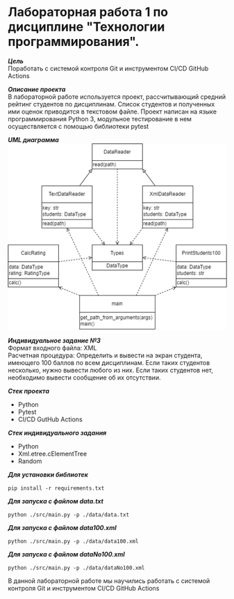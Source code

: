 # Лабораторная работа 1 по дисциплине "Технологии программирования".

___Цель___  
Поработать с системой контроля Git и инструментом CI/CD GitHub Actions

___Описание проекта___  
В лабораторной работе используется проект, рассчитывающий средний рейтинг студентов по дисциплинам. Список студентов и полученных ими оценок приводится в текстовом файле. Проект написан на языке программирования Python 3, модульное тестирование в нем осуществляется с помощью библиотеки pytest

___UML диаграмма___  
<img src="https://github.com/LitvinVK/PTLab1/blob/main/UML.png">

___Индивидуальное задание №3___  
Формат входного файла: XML  
Расчетная процедура: Определить и вывести на экран студента, имеющего 100 баллов по всем дисциплинам. Если таких студентов несколько, нужно вывести любого из них. Если таких студентов нет, необходимо вывести сообщение об их отсутствии.

___Стек проекта___  
* Python
* Pytest
* CI/CD GutHub Actions

___Стек индивидуального задания___  
* Python
* Xml.etree.cElementTree
* Random

___Для установки библиотек___  
```
pip install -r requirements.txt 
```

___Для запуска с файлом data.txt___  
``` 
python ./src/main.py -p ./data/data.txt  
```

___Для запуска с файлом data100.xml___  
``` 
python ./src/main.py -p ./data/data100.xml  
```

___Для запуска с файлом dataNo100.xml___  
``` 
python ./src/main.py -p ./data/dataNo100.xml  
```

В данной лабораторной работе мы научились работать с системой контроля Git и инструментом CI/CD GitHub Actions
